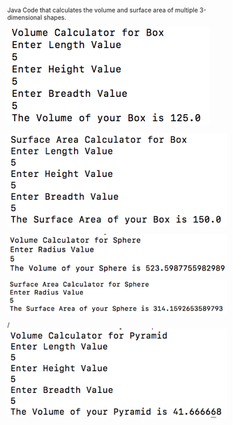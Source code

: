 Java Code that calculates the volume and surface area of multiple 3-dimensional shapes.

![ShapeTester App](https://github.com/Wheaties0/Programming_1_2017-2018/blob/master/ShapeTester/BoxVolume.png)

![ShapeTester App](https://github.com/Wheaties0/Programming_1_2017-2018/blob/master/ShapeTester/BoxSurfaceArea.png)

![ShapeTester App](https://github.com/Wheaties0/Programming_1_2017-2018/blob/master/ShapeTester/SphereVolume.png)

![ShapeTester App](https://github.com/Wheaties0/Programming_1_2017-2018/blob/master/ShapeTester/SphereSurfaceArea.png)

/![ShapeTester App](https://github.com/Wheaties0/Programming_1_2017-2018/blob/master/ShapeTester/PyramidVolume.png)

